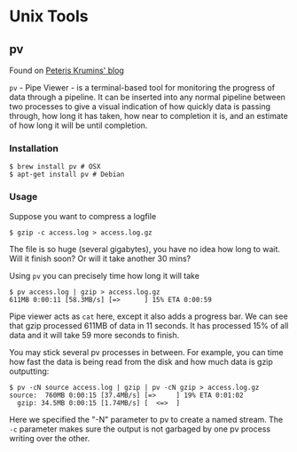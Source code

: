 # Unix Tools #

## pv ##

Found on [Peteris Krumins' blog ](http://www.catonmat.net/blog/unix-utilities-pipe-viewer/)

`pv` - Pipe Viewer - is a terminal-based tool for monitoring the progress of data through a pipeline. It can be inserted into any normal pipeline between two processes to give a visual indication of how quickly data is passing through, how long it has taken, how near to completion it is, and an estimate of how long it will be until completion.

### Installation ###

	$ brew install pv # OSX
	$ apt-get install pv # Debian

### Usage ###

Suppose you want to compress a logfile

	$ gzip -c access.log > access.log.gz

The file is so huge (several gigabytes), you have no idea how long to wait. Will it finish soon? Or will it take another 30 mins?

Using `pv` you can precisely time how long it will take

	$ pv access.log | gzip > access.log.gz
	611MB 0:00:11 [58.3MB/s] [=>      ] 15% ETA 0:00:59

Pipe viewer acts as `cat` here, except it also adds a progress bar. We can see that gzip processed 611MB of data in 11 seconds. It has processed 15% of all data and it will take 59 more seconds to finish.

You may stick several pv processes in between. For example, you can time how fast the data is being read from the disk and how much data is gzip outputting:

	$ pv -cN source access.log | gzip | pv -cN gzip > access.log.gz
	source:  760MB 0:00:15 [37.4MB/s] [=>     ] 19% ETA 0:01:02
	  gzip: 34.5MB 0:00:15 [1.74MB/s] [  <=>  ]

Here we specified the "-N" parameter to pv to create a named stream. The `-c` parameter makes sure the output is not garbaged by one pv process writing over the other.
